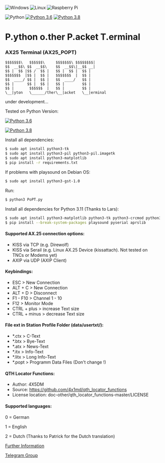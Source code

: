 ![Windows](https://img.shields.io/badge/Windows-0078D6?style=for-the-badge&logo=windows&logoColor=white)
![Linux](https://img.shields.io/badge/Linux-FCC624?style=for-the-badge&logo=linux&logoColor=black)
![Raspberry Pi](https://img.shields.io/badge/-RaspberryPi-C51A4A?style=for-the-badge&logo=Raspberry-Pi)

![Python](https://img.shields.io/badge/python-3670A0?style=for-the-badge&logo=python&logoColor=ffdd54)
[![Python 3.6](https://img.shields.io/badge/python-3.6-blue.svg)](https://www.python.org/downloads/release/python-360/)
[![Python 3.8](https://img.shields.io/badge/python-3.8-blue.svg)](https://www.python.org/downloads/release/python-380/)
# P.ython o.ther P.acket T.erminal
### AX25 Terminal (AX25_POPT)

    $$$$$$$\   $$$$$$\     $$$$$$$\ $$$$$$$$|
    $$  __$$\ $$  __$$\    $$  __$$\|__$$ __|
    $$ |  $$ |$$ /  $$ |   $$ |  $$ |  $$ |
    $$$$$$$  |$$ |  $$ |   $$$$$$$  |  $$ |
    $$  ____/ $$ |  $$ |   $$  ____/   $$ |
    $$ |      $$ |  $$ |   $$ |        $$ |
    $$ |       $$$$$$  |   $$ |        $$ |
    \__|yton   \______/ther\__|acket   \__|erminal

under development...

Tested on Python Version:

[![Python 3.6](https://img.shields.io/badge/python-3.6-blue.svg)](https://www.python.org/downloads/release/python-360/)

[![Python 3.8](https://img.shields.io/badge/python-3.8-blue.svg)](https://www.python.org/downloads/release/python-380/)


Install all dependencies:
``` sh
$ sudo apt install python3-tk
$ sudo apt install python3-pil python3-pil.imagetk
$ sudo apt install python3-matplotlib
$ pip install -r requirements.txt
```

If problems with playsound on Debian OS:
``` sh
$ sudo apt install python3-gst-1.0
```

Run:
``` sh
$ python3 PoPT.py
```

Install all dependencies for Python 3.11 (Thanks to Lars):
``` sh
$ sudo apt install python3-matplotlib python3-tk python3-crcmod python3-gtts python3-pip python3-networkx python3-minimal
$ pip install --break-system-packages playsound pyserial aprslib
```

#### Supported AX.25 connection options:
- KISS via TCP (e.g. Direwolf)
- KISS via Serail (e.g. Linux AX.25 Device (kissattach). Not tested on TNCs or Modems yet)
- AXIP via UDP (AXIP Client)

#### Keybindings:
- ESC > New Connection
- ALT + C > New Connection
- ALT + D > Disconnect
- F1 - F10 > Channel 1 - 10
- F12 > Monitor Mode
- CTRL + plus > increase Text size
- CTRL + minus > decrease Text size


#### File ext in Station Profile Folder (data/usertxt/<USER CALL>):
- *.ctx > C-Text
- *.btx > Bye-Text
- *.atx > News-Text
- *.itx > Info-Text
- *.litx > Long Info-Text
- *.popt > Programm Data Files (Don't change !) 


#### QTH Locator Functions:
- Author: 4X5DM
- Source: https://github.com/4x1md/qth_locator_functions
- License location: doc-other/qth_locator_functions-master/LICENSE

#### Supported languages:
0 = German

1 = English

2 = Dutch (Thanks to Patrick for the Dutch translation)




[Further Information](http://forum.packetradio-salzwedel.de/index.php?board/10-popt/)

[Telegram Group](https://t.me/poptsupport)
